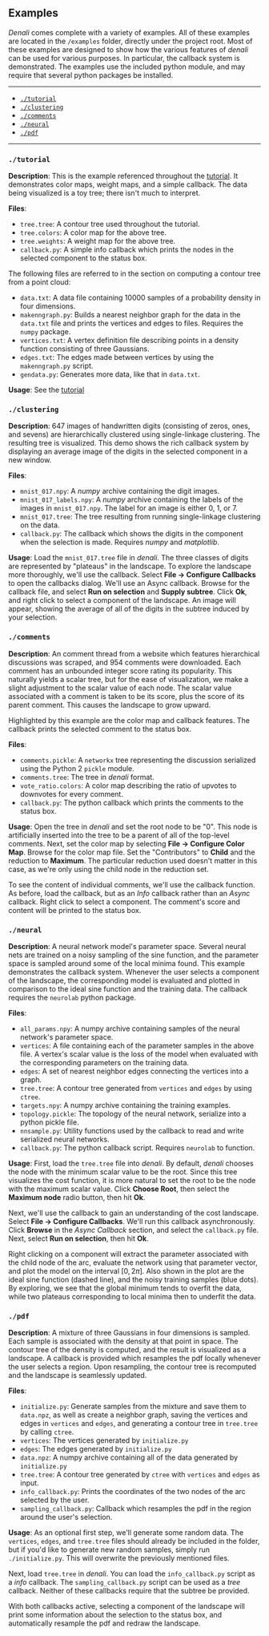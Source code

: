 ## Examples

*Denali* comes complete with a variety of examples. All of these examples are
located in the `/examples` folder, directly under the project root. Most of
these examples are designed to show how the various features of *denali* can be
used for various purposes. In particular, the callback system is demonstrated.
The examples use the included python module, and may require that several python
packages be installed.

----

- [`./tutorial`](#tutorial)
- [`./clustering`](#clustering)
- [`./comments`](#comments)
- [`./neural`](#neural)
- [`./pdf`](#pdf)

----


### `./tutorial`

**Description**: This is the example referenced throughout the
[tutorial](./tutorial.html). It demonstrates color maps, weight maps, and a
simple callback. The data being visualized is a toy tree; there isn't much to
interpret.


**Files**:

- `tree.tree`: A contour tree used throughout the tutorial.
- `tree.colors`: A color map for the above tree.
- `tree.weights`: A weight map for the above tree.
- `callback.py`: A simple info callback which prints the nodes in the selected
  component to the status box.

The following files are referred to in the section on computing a contour tree
from a point cloud:

- `data.txt`: A data file containing 10000 samples of a probability density in
  four dimensions.
- `makenngraph.py`: Builds a nearest neighbor graph for the data in the
  `data.txt` file and prints the vertices and edges to files. Requires the
  `numpy` package.
- `vertices.txt`: A vertex definition file describing points in a density function
  consisting of three Gaussians.
- `edges.txt`: The edges made between vertices by using the `makenngraph.py`
  script.
- `gendata.py`: Generates more data, like that in `data.txt`.


**Usage**: See the [tutorial](./tutorial)


### `./clustering`

**Description**: 647 images of handwritten digits (consisting of zeros, ones,
and sevens) are hierarchically clustered using single-linkage clustering. The
resulting tree is visualized. This demo shows the rich callback system by
displaying an average image of the digits in the selected component in a new
window.

**Files**:

- `mnist_017.npy`: A *numpy* archive containing the digit images.
- `mnist_017_labels.npy`: A *numpy* archive containing the labels of the images
  in `mnist_017.npy`. The label for an image is either 0, 1, or 7.
- `mnist_017.tree`: The tree resulting from running single-linkage clustering on
  the data.
- `callback.py`: The callback which shows the digits in the component when the
  selection is made. Requires *numpy* and *matplotlib*.

**Usage**: Load the `mnist_017.tree` file in *denali*. The three classes of
digits are represented by "plateaus" in the landscape. To explore the landscape
more thoroughly, we'll use the callback. Select **File → Configure Callbacks**
to open the callbacks dialog. We'll use an Async callback. Browse for the
callback file, and select **Run on selection** and **Supply subtree**. Click
**Ok**, and right click to select a component of the landscape. An image will
appear, showing the average of all of the digits in the subtree induced by your
selection.


### `./comments`

**Description**: An comment thread from a website which features hierarchical
discussions was scraped, and 954 comments were downloaded. Each comment has an
unbounded integer score rating its popularity. This naturally yields a scalar
tree, but for the ease of visualization, we make a slight adjustment to the
scalar value of each node. The scalar value associated with a comment is taken
to be its score, plus the score of its parent comment. This causes the landscape
to grow upward.

Highlighted by this example are the color map and callback features. The
callback prints the selected comment to the status box.

**Files**:

- `comments.pickle`: A `networkx` tree representing the discussion serialized
  using the Python 2 `pickle` module.
- `comments.tree`: The tree in *denali* format.
- `vote_ratio.colors`: A color map describing the ratio of upvotes to downvotes
  for every comment.
- `callback.py`: The python callback which prints the comments to the status
  box.


**Usage**: Open the tree in *denali* and set the root node to be "0". This node
is artificially inserted into the tree to be a parent of all of the top-level
comments. Next, set the color map by selecting **File → Configure Color Map**.
Browse for the color map file. Set the "Contributors" to **Child** and the
reduction to **Maximum**. The particular reduction used doesn't matter in this
case, as we're only using the child node in the reduction set.

To see the content of individual comments, we'll use the callback function. As
before, load the callback, but as an *Info* callback rather than an *Async*
callback. Right click to select a component. The comment's score and content
will be printed to the status box.


### `./neural`

**Description**: A neural network model's parameter space. Several neural nets
are trained on a noisy sampling of the sine function, and the parameter space is
sampled around some of the local minima found. This example demonstrates the
callback system.  Whenever the user selects a component of the landscape, the
corresponding model is evaluated and plotted in comparison to the ideal sine
function and the training data. The callback requires the `neurolab` python
package.

**Files**:

- `all_params.npy`: A numpy archive containing samples of the neural network's
  parameter space.
- `vertices`: A file containing each of the parameter samples in the above file.
  A vertex's scalar value is the loss of the model when evaluated with the
  corresponding parameters on the training data.
- `edges`: A set of nearest neighbor edges connecting the vertices into a graph.
- `tree.tree`: A contour tree generated from `vertices` and `edges` by using
  `ctree`.
- `targets.npy`: A numpy archive containing the training examples.
- `topology.pickle`: The topology of the neural network, serialize into a python
  pickle file.
- `nnsample.py`: Utility functions used by the callback to read and write
  serialized neural networks.
- `callback.py`: The python callback script. Requires `neurolab` to function.


**Usage**: First, load the `tree.tree` file into *denali*. By default, *denali*
chooses the node with the minimum scalar value to be the root. Since this tree
visualizes the cost function, it is more natural to set the root to be the node
with the maximum scalar value. Click **Choose Root**, then select the **Maximum
node** radio button, then hit **Ok**.

Next, we'll use the callback to gain an understanding of the cost landscape.
Select **File → Configure Callbacks**. We'll run this callback asynchronously.
Click **Browse** in the *Async Callback* section, and select the `callback.py`
file. Next, select **Run on selection**, then hit **Ok**.

Right clicking on a component will extract the parameter associated with the
child node of the arc, evaluate the network using that parameter vector, and
plot the model on the interval $[0, 2 \pi]$. Also shown in the plot are the
ideal sine function (dashed line), and the noisy training samples (blue dots).
By exploring, we see that the global minimum tends to overfit the data, while
two plateaus corresponding to local minima then to underfit the data.


### `./pdf`

**Description**: A mixture of three Gaussians in four dimensions is sampled.
Each sample is associated with the density at that point in space. The contour
tree of the density is computed, and the result is visualized as a landscape. A
callback is provided which resamples the pdf locally whenever the user selects a
region. Upon resampling, the contour tree is recomputed and the landscape is
seamlessly updated.

**Files**: 

- `initialize.py`: Generate samples from the mixture and save them to
  `data.npz`, as well as create a neighbor graph, saving the vertices and edges
  in `vertices` and `edges`, and generating a contour tree in `tree.tree` by
  calling `ctree`.
- `vertices`: The vertices generated by `initialize.py`
- `edges`: The edges generated by `initialize.py`
- `data.npz`: A numpy archive containing all of the data generated by
  `initialize.py`
- `tree.tree`: A contour tree generated by `ctree` with `vertices` and `edges`
  as input.
- `info_callback.py`: Prints the coordinates of the two nodes of the arc
  selected by the user.
- `sampling_callback.py`: Callback which resamples the pdf in the region around
  the user's selection.

**Usage**: As an optional first step, we'll generate some random data. The
`vertices`, `edges`, and `tree.tree` files should already be included in the
folder, but if you'd like to generate new random samples, simply run
`./initialize.py`. This will overwrite the previously mentioned files.

Next, load `tree.tree` in *denali*. You can load the `info_callback.py` script
as a *info* callback. The `sampling_callback.py` script can be used as a *tree*
callback. Neither of these callbacks require that the subtree be provided.

With both callbacks active, selecting a component of the landscape will print
some information about the selection to the status box, and automatically
resample the pdf and redraw the landscape.
